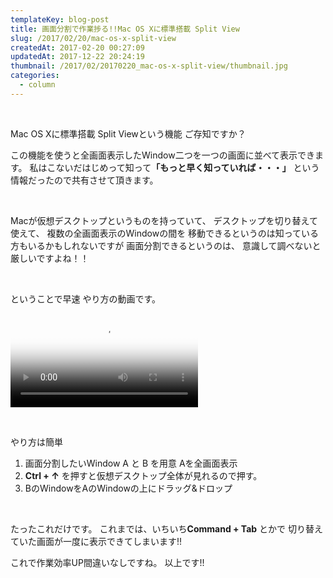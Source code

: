 ```yaml
---
templateKey: blog-post
title: 画面分割で作業捗る!!Mac OS Xに標準搭載 Split View
slug: /2017/02/20/mac-os-x-split-view
createdAt: 2017-02-20 00:27:09
updatedAt: 2017-12-22 20:24:19
thumbnail: /2017/02/20170220_mac-os-x-split-view/thumbnail.jpg
categories:
  - column
---
```


&nbsp;

Mac OS Xに標準搭載 Split Viewという機能
ご存知ですか？

この機能を使うと全画面表示したWindow二つを一つの画面に並べて表示できます。
私はこないだはじめって知って<strong>「もっと早く知っていれば・・・」</strong>
という情報だったので共有させて頂きます。

&nbsp;

Macが仮想デスクトップというものを持っていて、
デスクトップを切り替えて使えて、
複数の全画面表示のWindowの間を
移動できるというのは知っている方もいるかもしれないですが
画面分割できるというのは、
意識して調べないと厳しいですよね！！

&nbsp;

ということで早速
やり方の動画です。

<video poster="https://s3-ap-northeast-1.amazonaws.com/statics.ver-1-0.net/uploads/2017/02/20170220_mac-os-x-split-view/split-view.png" src="https://s3-ap-northeast-1.amazonaws.com/statics.ver-1-0.net/uploads/2017/02/20170220_mac-os-x-split-view/split-view.mp4" controls></video>

&nbsp;


やり方は簡単
<ol>
 	<li>画面分割したいWindow A と B を用意
Aを全画面表示</li>
 	<li><strong>Ctrl + ↑</strong> を押すと仮想デスクトップ全体が見れるので押す。</li>
 	<li>BのWindowをAのWindowの上にドラッグ&amp;ドロップ</li>
</ol>
&nbsp;

たったこれだけです。
これまでは、いちいち<strong>Command + Tab</strong> とかで
切り替えていた画面が一度に表示できてしまいます!!

これで作業効率UP間違いなしですね。
以上です!!
